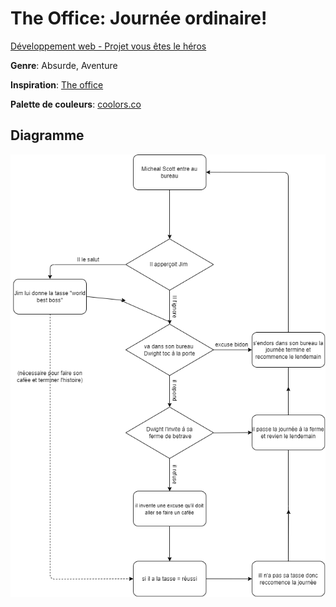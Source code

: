 # The Office: Journée ordinaire!

[Développement web - Projet vous êtes le héros](https://smnarnold.com/projets/vous-etes-le-heros)

**Genre**: Absurde, Aventure

**Inspiration**:  [The office](https://www.imdb.com/title/tt0386676/)

**Palette de couleurs**: [coolors.co](https://coolors.co/palette/606c38-283618-dda15e-fefae0)


## Diagramme

![diagramme](assets/schema_blank.png)
